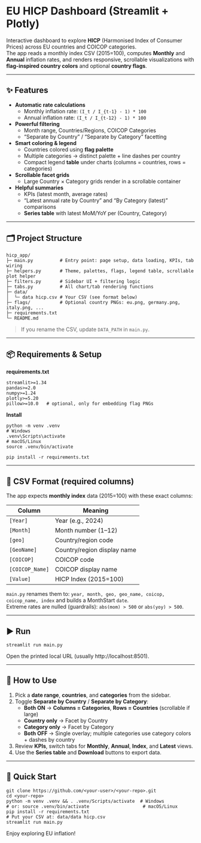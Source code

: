 # EU HICP Dashboard (Streamlit + Plotly)

Interactive dashboard to explore **HICP** (Harmonised Index of Consumer Prices) across EU countries and COICOP categories.  
The app reads a monthly index CSV (2015=100), computes **Monthly** and **Annual** inflation rates, and renders responsive, scrollable visualizations with **flag-inspired country colors** and optional **country flags**.

---

## ✨ Features

- **Automatic rate calculations**
  - Monthly inflation rate: `(I_t / I_{t-1} - 1) * 100`
  - Annual inflation rate:  `(I_t / I_{t-12} - 1) * 100`
- **Powerful filtering**
  - Month range, Countries/Regions, COICOP Categories
  - “Separate by Country” / “Separate by Category” facetting
- **Smart coloring & legend**
  - Countries colored using **flag palette**
  - Multiple categories → distinct palette + line dashes per country
  - Compact legend **table** under charts (columns = countries, rows = categories)
- **Scrollable facet grids**
  - Large Country × Category grids render in a scrollable container
- **Helpful summaries**
  - KPIs (latest month, average rates)
  - “Latest annual rate by Country” and “By Category (latest)” comparisons
  - **Series table** with latest MoM/YoY per (Country, Category)

---

## 🗂 Project Structure

    hicp_app/
    ├─ main.py          # Entry point: page setup, data loading, KPIs, tab wiring
    ├─ helpers.py       # Theme, palettes, flags, legend table, scrollable plot helper
    ├─ filters.py       # Sidebar UI + filtering logic
    ├─ tabs.py          # All chart/tab rendering functions
    ├─ data/
    │  └─ data hicp.csv # Your CSV (see format below)
    ├─ flags/           # Optional country PNGs: eu.png, germany.png, italy.png, ...
    ├─ requirements.txt
    └─ README.md

> If you rename the CSV, update `DATA_PATH` in `main.py`.

---

## 📦 Requirements & Setup

**requirements.txt**
    
    streamlit>=1.34
    pandas>=2.0
    numpy>=1.24
    plotly>=5.20
    pillow>=10.0   # optional, only for embedding flag PNGs

**Install**

    python -m venv .venv
    # Windows
    .venv\Scripts\activate
    # macOS/Linux
    source .venv/bin/activate

    pip install -r requirements.txt

---

## 📑 CSV Format (required columns)

The app expects **monthly index** data (2015=100) with these exact columns:

| Column          | Meaning                                |
|-----------------|----------------------------------------|
| `[Year]`        | Year (e.g., 2024)                      |
| `[Month]`       | Month number (1–12)                    |
| `[geo]`         | Country/region code                    |
| `[GeoName]`     | Country/region display name            |
| `[COICOP]`      | COICOP code                            |
| `[COICOP_Name]` | COICOP display name                    |
| `[Value]`       | HICP Index (2015=100)                  |

`main.py` renames them to: `year, month, geo, geo_name, coicop, coicop_name, index` and builds a MonthStart `date`.  
Extreme rates are nulled (guardrails): `abs(mom) > 500` or `abs(yoy) > 500`.

---

## ▶️ Run

    streamlit run main.py

Open the printed local URL (usually http://localhost:8501).

---

## 🧭 How to Use

1. Pick a **date range**, **countries**, and **categories** from the sidebar.
2. Toggle **Separate by Country** / **Separate by Category**:
   - **Both ON** → **Columns = Categories**, **Rows = Countries** (scrollable if large)
   - **Country only** → Facet by Country
   - **Category only** → Facet by Category
   - **Both OFF** → Single overlay; multiple categories use category colors + dashes by country
3. Review **KPIs**, switch tabs for **Monthly**, **Annual**, **Index**, and **Latest** views.
4. Use the **Series table** and **Download** buttons to export data.


---


## 🚀 Quick Start

    git clone https://github.com/<your-user>/<your-repo>.git
    cd <your-repo>
    python -m venv .venv && . .venv/Scripts/activate  # Windows
    # or: source .venv/bin/activate                    # macOS/Linux
    pip install -r requirements.txt
    # Put your CSV at: data/data hicp.csv
    streamlit run main.py

Enjoy exploring EU inflation!
